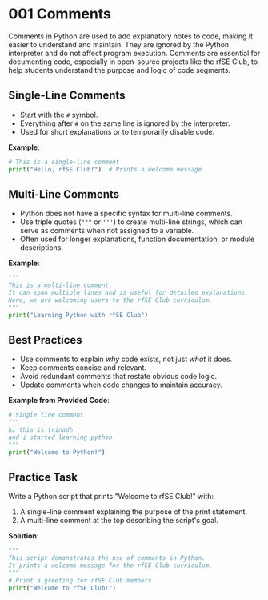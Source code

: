 # 001 Comments

Comments in Python are used to add explanatory notes to code, making it easier to understand and maintain. They are ignored by the Python interpreter and do not affect program execution. Comments are essential for documenting code, especially in open-source projects like the rfSE Club, to help students understand the purpose and logic of code segments.

## Single-Line Comments

- Start with the `#` symbol.
- Everything after `#` on the same line is ignored by the interpreter.
- Used for short explanations or to temporarily disable code.

**Example**:

```python
# This is a single-line comment
print("Hello, rfSE Club!")  # Prints a welcome message
```

## Multi-Line Comments

- Python does not have a specific syntax for multi-line comments.
- Use triple quotes (`"""` or `'''`) to create multi-line strings, which can serve as comments when not assigned to a variable.
- Often used for longer explanations, function documentation, or module descriptions.

**Example**:

```python
"""
This is a multi-line comment.
It can span multiple lines and is useful for detailed explanations.
Here, we are welcoming users to the rfSE Club curriculum.
"""
print("Learning Python with rfSE Club")
```

## Best Practices

- Use comments to explain _why_ code exists, not just _what_ it does.
- Keep comments concise and relevant.
- Avoid redundant comments that restate obvious code logic.
- Update comments when code changes to maintain accuracy.

**Example from Provided Code**:

```python
# single line comment
"""
hi this is trinadh
and i started learning python
"""
print("Welcome to Python!")
```

## Practice Task

Write a Python script that prints "Welcome to rfSE Club!" with:

1. A single-line comment explaining the purpose of the print statement.
2. A multi-line comment at the top describing the script's goal.

**Solution**:

```python
"""
This script demonstrates the use of comments in Python.
It prints a welcome message for the rfSE Club curriculum.
"""
# Print a greeting for rfSE Club members
print("Welcome to rfSE Club!")
```
